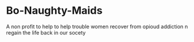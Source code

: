 # Bo-Naughty-Maids
A non profit to help to help trouble women recover from opioud addiction n regain the life back in our socety 
